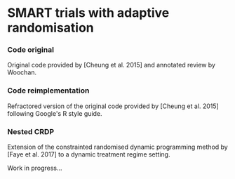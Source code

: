 # SMART trials with adaptive randomisation

### Code original 
Original code provided by [Cheung et al. 2015] and annotated review by Woochan. 

### Code reimplementation
Refractored version of the original code provided by [Cheung et al. 2015] following Google's R style guide. 

### Nested CRDP
Extension of the constrainted randomised dynamic programming method by [Faye et al. 2017] to a dynamic treatment regime setting. 

Work in progress...

